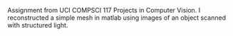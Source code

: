 Assignment from UCI COMPSCI 117 Projects in Computer Vision. I reconstructed a simple mesh in matlab using images of an object scanned with structured light.